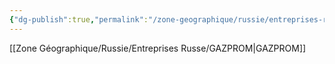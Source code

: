 ```yaml
---
{"dg-publish":true,"permalink":"/zone-geographique/russie/entreprises-russe/entreprises-ru/"}
---
```


[[Zone Géographique/Russie/Entreprises Russe/GAZPROM\|GAZPROM]]

